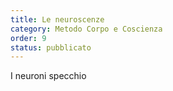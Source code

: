 ```yaml
---
title: Le neuroscenze
category: Metodo Corpo e Coscienza
order: 9
status: pubblicato
---
```


I neuroni specchio

